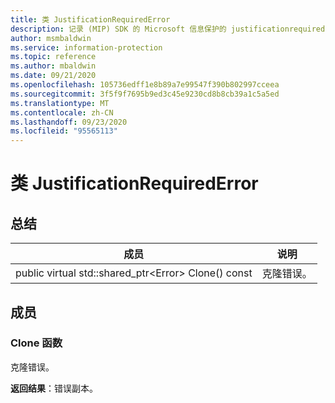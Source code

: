 ```yaml
---
title: 类 JustificationRequiredError
description: 记录 (MIP) SDK 的 Microsoft 信息保护的 justificationrequirederror：：未定义的类。
author: msmbaldwin
ms.service: information-protection
ms.topic: reference
ms.author: mbaldwin
ms.date: 09/21/2020
ms.openlocfilehash: 105736edff1e8b89a7e99547f390b802997cceea
ms.sourcegitcommit: 3f5f9f7695b9ed3c45e9230cd8b8cb39a1c5a5ed
ms.translationtype: MT
ms.contentlocale: zh-CN
ms.lasthandoff: 09/23/2020
ms.locfileid: "95565113"
---
```

# <a name="class-justificationrequirederror"></a>类 JustificationRequiredError 
  
## <a name="summary"></a>总结
 成员                        | 说明                                
--------------------------------|---------------------------------------------
public virtual std::shared_ptr\<Error\> Clone() const  |  克隆错误。
  
## <a name="members"></a>成员
  
### <a name="clone-function"></a>Clone 函数
克隆错误。

  
**返回结果**：错误副本。